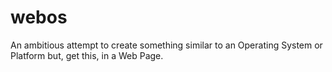 # webos
An ambitious attempt to create something similar to an Operating System or Platform but, get this, in a Web Page.
